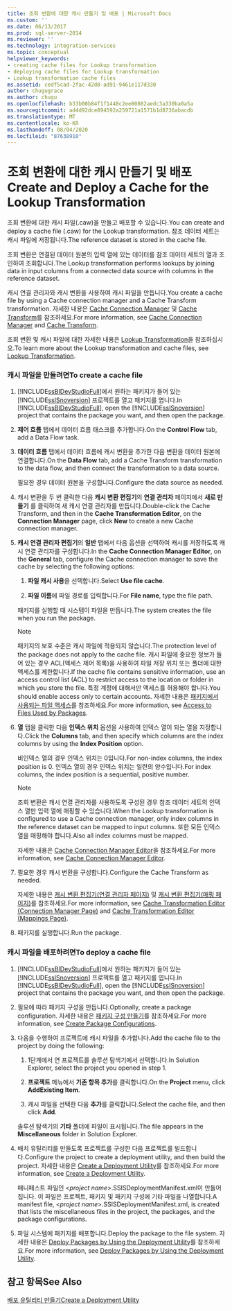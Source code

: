 ```yaml
---
title: 조회 변환에 대한 캐시 만들기 및 배포 | Microsoft Docs
ms.custom: ''
ms.date: 06/13/2017
ms.prod: sql-server-2014
ms.reviewer: ''
ms.technology: integration-services
ms.topic: conceptual
helpviewer_keywords:
- creating cache files for Lookup transformation
- deploying cache files for Lookup transformation
- Lookup transformation cache files
ms.assetid: cedf5cad-2fac-42d0-ad91-9461e117d330
author: chugugrace
ms.author: chugu
ms.openlocfilehash: b33b00b84f1f1448c2ee80882aedc3a330ba0a5a
ms.sourcegitcommit: ad4d92dce894592a259721a1571b1d8736abacdb
ms.translationtype: MT
ms.contentlocale: ko-KR
ms.lasthandoff: 08/04/2020
ms.locfileid: "87638910"
---
```

# <a name="create-and-deploy-a-cache-for-the-lookup-transformation"></a><span data-ttu-id="e9570-102">조회 변환에 대한 캐시 만들기 및 배포</span><span class="sxs-lookup"><span data-stu-id="e9570-102">Create and Deploy a Cache for the Lookup Transformation</span></span>
  <span data-ttu-id="e9570-103">조회 변환에 대한 캐시 파일(.caw)을 만들고 배포할 수 있습니다.</span><span class="sxs-lookup"><span data-stu-id="e9570-103">You can create and deploy a cache file (.caw) for the Lookup transformation.</span></span> <span data-ttu-id="e9570-104">참조 데이터 세트는 캐시 파일에 저장됩니다.</span><span class="sxs-lookup"><span data-stu-id="e9570-104">The reference dataset is stored in the cache file.</span></span>  
  
 <span data-ttu-id="e9570-105">조회 변환은 연결된 데이터 원본의 입력 열에 있는 데이터를 참조 데이터 세트의 열과 조인하여 조회합니다.</span><span class="sxs-lookup"><span data-stu-id="e9570-105">The Lookup transformation performs lookups by joining data in input columns from a connected data source with columns in the reference dataset.</span></span>  
  
 <span data-ttu-id="e9570-106">캐시 연결 관리자와 캐시 변환을 사용하여 캐시 파일을 만듭니다.</span><span class="sxs-lookup"><span data-stu-id="e9570-106">You create a cache file by using a Cache connection manager and a Cache Transform transformation.</span></span> <span data-ttu-id="e9570-107">자세한 내용은 [Cache Connection Manager](../../connection-manager/cache-connection-manager.md) 및 [Cache Transform](cache-transform.md)를 참조하세요.</span><span class="sxs-lookup"><span data-stu-id="e9570-107">For more information, see [Cache Connection Manager](../../connection-manager/cache-connection-manager.md) and [Cache Transform](cache-transform.md).</span></span>  
  
 <span data-ttu-id="e9570-108">조회 변환 및 캐시 파일에 대한 자세한 내용은 [Lookup Transformation](lookup-transformation.md)을 참조하십시오.</span><span class="sxs-lookup"><span data-stu-id="e9570-108">To learn more about the Lookup transformation and cache files, see [Lookup Transformation](lookup-transformation.md).</span></span>  
  
### <a name="to-create-a-cache-file"></a><span data-ttu-id="e9570-109">캐시 파일을 만들려면</span><span class="sxs-lookup"><span data-stu-id="e9570-109">To create a cache file</span></span>  
  
1.  <span data-ttu-id="e9570-110">[!INCLUDE[ssBIDevStudioFull](../../../includes/ssbidevstudiofull-md.md)]에서 원하는 패키지가 들어 있는 [!INCLUDE[ssISnoversion](../../../includes/ssisnoversion-md.md)] 프로젝트를 열고 패키지를 엽니다.</span><span class="sxs-lookup"><span data-stu-id="e9570-110">In [!INCLUDE[ssBIDevStudioFull](../../../includes/ssbidevstudiofull-md.md)], open the [!INCLUDE[ssISnoversion](../../../includes/ssisnoversion-md.md)] project that contains the package you want, and then open the package.</span></span>  
  
2.  <span data-ttu-id="e9570-111">**제어 흐름** 탭에서 데이터 흐름 태스크를 추가합니다.</span><span class="sxs-lookup"><span data-stu-id="e9570-111">On the **Control Flow** tab, add a Data Flow task.</span></span>  
  
3.  <span data-ttu-id="e9570-112">**데이터 흐름** 탭에서 데이터 흐름에 캐시 변환을 추가한 다음 변환을 데이터 원본에 연결합니다.</span><span class="sxs-lookup"><span data-stu-id="e9570-112">On the **Data Flow** tab, add a Cache Transform transformation to the data flow, and then connect the transformation to a data source.</span></span>  
  
     <span data-ttu-id="e9570-113">필요한 경우 데이터 원본을 구성합니다.</span><span class="sxs-lookup"><span data-stu-id="e9570-113">Configure the data source as needed.</span></span>  
  
4.  <span data-ttu-id="e9570-114">캐시 변환을 두 번 클릭한 다음 **캐시 변환 편집기**의 **연결 관리자** 페이지에서 **새로 만들기** 를 클릭하여 새 캐시 연결 관리자를 만듭니다.</span><span class="sxs-lookup"><span data-stu-id="e9570-114">Double-click the Cache Transform, and then in the **Cache Transformation Editor**, on the **Connection Manager** page, click **New** to create a new Cache connection manager.</span></span>  
  
5.  <span data-ttu-id="e9570-115">**캐시 연결 관리자 편집기**의 **일반** 탭에서 다음 옵션을 선택하여 캐시를 저장하도록 캐시 연결 관리자를 구성합니다.</span><span class="sxs-lookup"><span data-stu-id="e9570-115">In the **Cache Connection Manager Editor**, on the **General** tab, configure the Cache connection manager to save the cache by selecting the following options:</span></span>  
  
    1.  <span data-ttu-id="e9570-116">**파일 캐시 사용**을 선택합니다.</span><span class="sxs-lookup"><span data-stu-id="e9570-116">Select **Use file cache**.</span></span>  
  
    2.  <span data-ttu-id="e9570-117">**파일 이름**에 파일 경로를 입력합니다.</span><span class="sxs-lookup"><span data-stu-id="e9570-117">For **File name**, type the file path.</span></span>  
  
     <span data-ttu-id="e9570-118">패키지를 실행할 때 시스템이 파일을 만듭니다.</span><span class="sxs-lookup"><span data-stu-id="e9570-118">The system creates the file when you run the package.</span></span>  
  
    > [!NOTE]  
    >  <span data-ttu-id="e9570-119">패키지의 보호 수준은 캐시 파일에 적용되지 않습니다.</span><span class="sxs-lookup"><span data-stu-id="e9570-119">The protection level of the package does not apply to the cache file.</span></span> <span data-ttu-id="e9570-120">캐시 파일에 중요한 정보가 들어 있는 경우 ACL(액세스 제어 목록)을 사용하여 파일 저장 위치 또는 폴더에 대한 액세스를 제한합니다.</span><span class="sxs-lookup"><span data-stu-id="e9570-120">If the cache file contains sensitive information, use an access control list (ACL) to restrict access to the location or folder in which you store the file.</span></span> <span data-ttu-id="e9570-121">특정 계정에 대해서만 액세스를 허용해야 합니다.</span><span class="sxs-lookup"><span data-stu-id="e9570-121">You should enable access only to certain accounts.</span></span> <span data-ttu-id="e9570-122">자세한 내용은 [패키지에서 사용되는 파일 액세스](../../access-to-files-used-by-packages.md)를 참조하세요.</span><span class="sxs-lookup"><span data-stu-id="e9570-122">For more information, see [Access to Files Used by Packages](../../access-to-files-used-by-packages.md).</span></span>  
  
6.  <span data-ttu-id="e9570-123">**열** 탭을 클릭한 다음 **인덱스 위치** 옵션을 사용하여 인덱스 열이 되는 열을 지정합니다.</span><span class="sxs-lookup"><span data-stu-id="e9570-123">Click the **Columns** tab, and then specify which columns are the index columns by using the **Index Position** option.</span></span>  
  
     <span data-ttu-id="e9570-124">비인덱스 열의 경우 인덱스 위치는 0입니다.</span><span class="sxs-lookup"><span data-stu-id="e9570-124">For non-index columns, the index position is 0.</span></span> <span data-ttu-id="e9570-125">인덱스 열의 경우 인덱스 위치는 일련의 양수입니다.</span><span class="sxs-lookup"><span data-stu-id="e9570-125">For index columns, the index position is a sequential, positive number.</span></span>  
  
    > [!NOTE]  
    >  <span data-ttu-id="e9570-126">조회 변환은 캐시 연결 관리자를 사용하도록 구성된 경우 참조 데이터 세트의 인덱스 열만 입력 열에 매핑할 수 있습니다.</span><span class="sxs-lookup"><span data-stu-id="e9570-126">When the Lookup transformation is configured to use a Cache connection manager, only index columns in the reference dataset can be mapped to input columns.</span></span> <span data-ttu-id="e9570-127">또한 모든 인덱스 열을 매핑해야 합니다.</span><span class="sxs-lookup"><span data-stu-id="e9570-127">Also all index columns must be mapped.</span></span>  
  
     <span data-ttu-id="e9570-128">자세한 내용은 [Cache Connection Manager Editor](../../cache-connection-manager-editor.md)을 참조하세요.</span><span class="sxs-lookup"><span data-stu-id="e9570-128">For more information, see [Cache Connection Manager Editor](../../cache-connection-manager-editor.md).</span></span>  
  
7.  <span data-ttu-id="e9570-129">필요한 경우 캐시 변환을 구성합니다.</span><span class="sxs-lookup"><span data-stu-id="e9570-129">Configure the Cache Transform as needed.</span></span>  
  
     <span data-ttu-id="e9570-130">자세한 내용은 [캐시 변환 편집기&#40;연결 관리자 페이지&#41;](../../cache-transformation-editor-connection-manager-page.md) 및 [캐시 변환 편집기&#40;매핑 페이지&#41;](../../cache-transformation-editor-mappings-page.md)를 참조하세요.</span><span class="sxs-lookup"><span data-stu-id="e9570-130">For more information, see [Cache Transformation Editor &#40;Connection Manager Page&#41;](../../cache-transformation-editor-connection-manager-page.md) and [Cache Transformation Editor &#40;Mappings Page&#41;](../../cache-transformation-editor-mappings-page.md).</span></span>  
  
8.  <span data-ttu-id="e9570-131">패키지를 실행합니다.</span><span class="sxs-lookup"><span data-stu-id="e9570-131">Run the package.</span></span>  
  
### <a name="to-deploy-a-cache-file"></a><span data-ttu-id="e9570-132">캐시 파일을 배포하려면</span><span class="sxs-lookup"><span data-stu-id="e9570-132">To deploy a cache file</span></span>  
  
1.  <span data-ttu-id="e9570-133">[!INCLUDE[ssBIDevStudioFull](../../../includes/ssbidevstudiofull-md.md)]에서 원하는 패키지가 들어 있는 [!INCLUDE[ssISnoversion](../../../includes/ssisnoversion-md.md)] 프로젝트를 열고 패키지를 엽니다.</span><span class="sxs-lookup"><span data-stu-id="e9570-133">In [!INCLUDE[ssBIDevStudioFull](../../../includes/ssbidevstudiofull-md.md)], open the [!INCLUDE[ssISnoversion](../../../includes/ssisnoversion-md.md)] project that contains the package you want, and then open the package.</span></span>  
  
2.  <span data-ttu-id="e9570-134">필요에 따라 패키지 구성을 만듭니다.</span><span class="sxs-lookup"><span data-stu-id="e9570-134">Optionally, create a package configuration.</span></span> <span data-ttu-id="e9570-135">자세한 내용은 [패키지 구성 만들기](../../create-package-configurations.md)를 참조하세요.</span><span class="sxs-lookup"><span data-stu-id="e9570-135">For more information, see [Create Package Configurations](../../create-package-configurations.md).</span></span>  
  
3.  <span data-ttu-id="e9570-136">다음을 수행하여 프로젝트에 캐시 파일을 추가합니다.</span><span class="sxs-lookup"><span data-stu-id="e9570-136">Add the cache file to the project by doing the following:</span></span>  
  
    1.  <span data-ttu-id="e9570-137">1단계에서 연 프로젝트를 솔루션 탐색기에서 선택합니다.</span><span class="sxs-lookup"><span data-stu-id="e9570-137">In Solution Explorer, select the project you opened in step 1.</span></span>  
  
    2.  <span data-ttu-id="e9570-138">**프로젝트** 메뉴에서 **기존 항목 추가**를 클릭합니다.</span><span class="sxs-lookup"><span data-stu-id="e9570-138">On the **Project** menu, click **AddExisting Item**.</span></span>  
  
    3.  <span data-ttu-id="e9570-139">캐시 파일을 선택한 다음 **추가**를 클릭합니다.</span><span class="sxs-lookup"><span data-stu-id="e9570-139">Select the cache file, and then click **Add**.</span></span>  
  
     <span data-ttu-id="e9570-140">솔루션 탐색기의 **기타** 폴더에 파일이 표시됩니다.</span><span class="sxs-lookup"><span data-stu-id="e9570-140">The file appears in the **Miscellaneous** folder in Solution Explorer.</span></span>  
  
4.  <span data-ttu-id="e9570-141">배치 유틸리티를 만들도록 프로젝트를 구성한 다음 프로젝트를 빌드합니다.</span><span class="sxs-lookup"><span data-stu-id="e9570-141">Configure the project to create a deployment utility, and then build the project.</span></span> <span data-ttu-id="e9570-142">자세한 내용은 [Create a Deployment Utility](../../create-a-deployment-utility.md)를 참조하세요.</span><span class="sxs-lookup"><span data-stu-id="e9570-142">For more information, see [Create a Deployment Utility](../../create-a-deployment-utility.md).</span></span>  
  
     <span data-ttu-id="e9570-143">매니페스트 파일인 \<*project name*>.SSISDeploymentManifest.xml이 만들어집니다. 이 파일은 프로젝트, 패키지 및 패키지 구성에 기타 파일을 나열합니다.</span><span class="sxs-lookup"><span data-stu-id="e9570-143">A manifest file, \<*project name*>.SSISDeploymentManifest.xml, is created that lists the miscellaneous files in the project, the packages, and the package configurations.</span></span>  
  
5.  <span data-ttu-id="e9570-144">파일 시스템에 패키지를 배포합니다.</span><span class="sxs-lookup"><span data-stu-id="e9570-144">Deploy the package to the file system.</span></span> <span data-ttu-id="e9570-145">자세한 내용은 [Deploy Packages by Using the Deployment Utility](../../deploy-packages-by-using-the-deployment-utility.md)를 참조하세요.</span><span class="sxs-lookup"><span data-stu-id="e9570-145">For more information, see [Deploy Packages by Using the Deployment Utility](../../deploy-packages-by-using-the-deployment-utility.md).</span></span>  
  
## <a name="see-also"></a><span data-ttu-id="e9570-146">참고 항목</span><span class="sxs-lookup"><span data-stu-id="e9570-146">See Also</span></span>  
 [<span data-ttu-id="e9570-147">배포 유틸리티 만들기</span><span class="sxs-lookup"><span data-stu-id="e9570-147">Create a Deployment Utility</span></span>](../../create-a-deployment-utility.md)  
  
  
